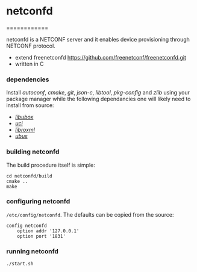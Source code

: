 # netconfd 

============

netconfd is a NETCONF server and it enables device provisioning through
NETCONF protocol.

- extend freenetconfd https://github.com/freenetconf/freenetconfd.git
- written in C

### dependencies

Install *autoconf*, *cmake*, *git*, *json-c*, *libtool*, *pkg-config* and
*zlib* using your package manager while the following dependancies one will
likely need to install from source:

- [*libubox*](http://git.openwrt.org/?p=project/libubox.git;a=summary)
- [*uci*](http://nbd.name/gitweb.cgi?p=uci.git;a=summary)
- [*libroxml*](http://www.libroxml.net/)
- [*ubus*](http://wiki.openwrt.org/doc/techref/ubus)

### building netconfd

The build procedure itself is simple:

```
cd netconfd/build
cmake ..
make
```

### configuring netconfd

`/etc/config/netconfd`. The defaults can be copied from the source:

```
config netconfd
    option addr '127.0.0.1'
    option port '1831'
```

### running netconfd

```
./start.sh
```
